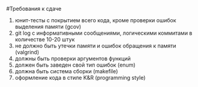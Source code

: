 #Требования к сдаче

1) юнит-тесты с покрытием всего кода, кроме проверки ошибок выделения памяти (gcov)
2) git log с информативными сообщениями, логическими коммитами в количестве 10-20 штук
3) не должно быть утечки памяти и ошибок обращения к памяти (valgrind)
4) должны быть проверки аргументов функций
4) должен быть заведен свой тип ошибок (enum)
5) должна быть система сборки (makefile)
6) оформление кода в стиле K&R (programming style)
